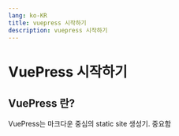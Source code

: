 ```yaml
---
lang: ko-KR
title: vuepress 시작하기
description: vuepress 시작하기
---
```


# VuePress 시작하기

## VuePress 란?

VuePress는 마크다운 중심의 static site 생성기. 중요함
